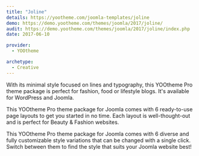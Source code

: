 ```yaml
---
title: "Joline"
details: https://yootheme.com/joomla-templates/joline
demo: https://demo.yootheme.com/themes/joomla/2017/joline/
audit: https://demo.yootheme.com/themes/joomla/2017/joline/index.php
date: 2017-06-10

provider:
  - YOOtheme

archetype:
  - Creative
---
```


With its minimal style focused on lines and typography, this YOOtheme Pro theme package is perfect for fashion, food or lifestyle blogs. It's available for WordPress and Joomla.

This YOOtheme Pro theme package for Joomla comes with 6 ready-to-use page layouts to get you started in no time. Each layout is well-thought-out and is perfect for Beauty & Fashion websites.

This YOOtheme Pro theme package for Joomla comes with 6 diverse and fully customizable style variations that can be changed with a single click. Switch between them to find the style that suits your Joomla website best!
